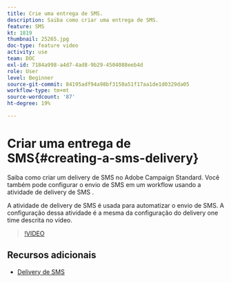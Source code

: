 ```yaml
---
title: Crie uma entrega de SMS.
description: Saiba como criar uma entrega de SMS.
feature: SMS
kt: 1819
thumbnail: 25265.jpg
doc-type: feature video
activity: use
team: DOC
exl-id: 7184a998-a4d7-4ad8-9b29-4504088eeb4d
role: User
level: Beginner
source-git-commit: 84195adf94a98bf3150a51f17aa1de1d0329da05
workflow-type: tm+mt
source-wordcount: '87'
ht-degree: 19%

---
```


# Criar uma entrega de SMS{#creating-a-sms-delivery}

Saiba como criar um delivery de SMS no Adobe Campaign Standard. Você também pode configurar o envio de SMS em um workflow usando a atividade de delivery de SMS .

A atividade de delivery de SMS é usada para automatizar o envio de SMS. A configuração dessa atividade é a mesma da configuração do delivery one time descrita no vídeo.

>[!VIDEO](https://video.tv.adobe.com/v/25265/?quality=12)

## Recursos adicionais

* [Delivery de SMS](https://experienceleague.adobe.com/docs/campaign-standard/using/managing-processes-and-data/channel-activities/sms-delivery.html?lang=en)
